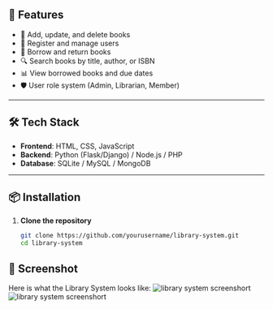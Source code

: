 ## 🚀 Features

- 📖 Add, update, and delete books
- 👤 Register and manage users
- 📅 Borrow and return books
- 🔍 Search books by title, author, or ISBN
- 📊 View borrowed books and due dates
- 🛡️ User role system (Admin, Librarian, Member)

---

## 🛠️ Tech Stack

- **Frontend**: HTML, CSS, JavaScript
- **Backend**: Python (Flask/Django) / Node.js / PHP
- **Database**: SQLite / MySQL / MongoDB



---

## 📦 Installation

1. **Clone the repository**
   ```bash
   git clone https://github.com/yourusername/library-system.git
   cd library-system

## 📸 Screenshot
Here is what the Library System looks like:
![library system screenshort](screenshort.png)
![library system screenshort](screenshort2.png)